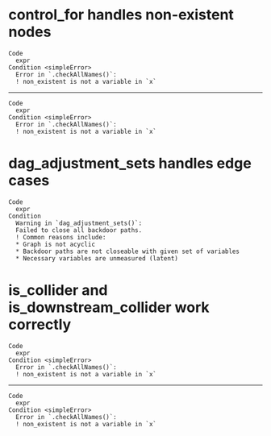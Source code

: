 # control_for handles non-existent nodes

    Code
      expr
    Condition <simpleError>
      Error in `.checkAllNames()`:
      ! non_existent is not a variable in `x`

---

    Code
      expr
    Condition <simpleError>
      Error in `.checkAllNames()`:
      ! non_existent is not a variable in `x`

# dag_adjustment_sets handles edge cases

    Code
      expr
    Condition
      Warning in `dag_adjustment_sets()`:
      Failed to close all backdoor paths.
      ! Common reasons include:
      * Graph is not acyclic
      * Backdoor paths are not closeable with given set of variables
      * Necessary variables are unmeasured (latent)

# is_collider and is_downstream_collider work correctly

    Code
      expr
    Condition <simpleError>
      Error in `.checkAllNames()`:
      ! non_existent is not a variable in `x`

---

    Code
      expr
    Condition <simpleError>
      Error in `.checkAllNames()`:
      ! non_existent is not a variable in `x`

